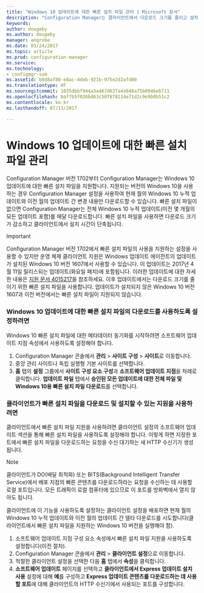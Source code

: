 ```yaml
---
title: "Windows 10 업데이트에 대한 빠른 설치 파일 관리 | Microsoft 문서"
description: "Configuration Manager는 클라이언트에서 다운로드 크기를 줄이고 설치 시간을 단축하는 Windows 10용 빠른 설치 파일을 지원합니다."
keywords: 
author: dougeby
ms.author: dougeby
manager: angrobe
ms.date: 03/24/2017
ms.topic: article
ms.prod: configuration-manager
ms.service: 
ms.technology:
- configmgr-sum
ms.assetid: b8d8af88-e8ac-4deb-921b-975e2d2afd80
ms.translationtype: HT
ms.sourcegitcommit: 1035dbbf944a3a467d637a4a948a75b0946eb711
ms.openlocfilehash: baffb5f026bd63c50f878214e71d2c9e9b8b51c2
ms.contentlocale: ko-kr
ms.lasthandoff: 07/11/2017

---
```


# Windows 10 업데이트에 대한 빠른 설치 파일 관리
<a id="manage-express-installation-files-for-windows-10-updates" class="xliff"></a>
Configuration Manager 버전 1702부터 Configuration Manager는 Windows 10 업데이트에 대한 빠른 설치 파일을 지원합니다. 지원되는 버전의 Windows 10을 사용하는 경우 Configuration Manager 설정을 사용하여 현재 월의 Windows 10 누적 업데이트와 이전 월의 업데이트 간 변경 내용만 다운로드할 수 있습니다. 빠른 설치 파일이 없으면 Configuration Manager는 전체 Windows 10 누적 업데이트(이전 몇 개월의 모든 업데이트 포함)를 매달 다운로드합니다. 빠른 설치 파일을 사용하면 다운로드 크기가 감소하고 클라이언트에서 설치 시간이 단축됩니다.

> [!IMPORTANT]
> Configuration Manager 버전 1702에서 빠른 설치 파일의 사용을 지원하는 설정을 사용할 수 있지만 운영 체제 클라이언트 지원은 Windows 업데이트 에이전트의 업데이트가 설치된 Windows 10 버전 1607에서 사용할 수 있습니다. 이 업데이트는 2017년 4월 11일 릴리스되는 업데이트(화요일 패치)에 포함됩니다. 이러한 업데이트에 대한 자세한 내용은 [지원 문서 4015217](http://support.microsoft.com/kb/4015217)을 참조하세요. 이후 업데이트에서는 다운로드 크기를 줄이기 위한 빠른 설치 파일을 사용합니다. 업데이트가 설치되지 않은 Windows 10 버전 1607과 이전 버전에서는 빠른 설치 파일이 지원되지 않습니다.


### Windows 10 업데이트에 대한 빠른 설치 파일의 다운로드를 사용하도록 설정하려면
<a id="to-enable-the-download-of-express-installation-files-for-windows-10-updates" class="xliff"></a>
Windows 10 빠른 설치 파일에 대한 메타데이터 동기화를 시작하려면 소프트웨어 업데이트 지점 속성에서 사용하도록 설정해야 합니다.
1.  Configuration Manager 콘솔에서 **관리** > **사이트 구성** > **사이트**로 이동합니다.
2.  중앙 관리 사이트나 독립 실행형 기본 사이트를 선택합니다.
3.  **홈** 탭의 **설정** 그룹에서 **사이트 구성 요소 구성**과 **소프트웨어 업데이트 지점**을 차례로 클릭합니다. **업데이트 파일** 탭에서 **승인된 모든 업데이트에 대한 전체 파일 및 Windows 10용 빠른 설치 파일 다운로드**를 선택합니다.

### 클라이언트가 빠른 설치 파일을 다운로드 및 설치할 수 있는 지원을 사용하려면
<a id="to-enable-support-for-clients-to-download-and-install-express-installation-files" class="xliff"></a>
클라이언트에서 빠른 설치 파일 지원을 사용하려면 클라이언트 설정의 소프트웨어 업데이트 섹션을 통해 빠른 설치 파일을 사용하도록 설정해야 합니다. 이렇게 하면 지정한 포트에서 빠른 설치 파일을 다운로드하는 요청을 수신 대기하는 새 HTTP 수신기가 생성됩니다.

> [!NOTE]    
> 클라이언트가 DO(배달 최적화) 또는 BITS(Background Intelligent Transfer Service)에서 배포 지점의 빠른 콘텐츠를 다운로드하라는 요청을 수신하는 데 사용할 로컬 포트입니다. 모든 트래픽이 로컬 컴퓨터에 있으므로 이 포트를 방화벽에서 열지 않아도 됩니다.

클라이언트에 이 기능을 사용하도록 설정하는 클라이언트 설정을 배포하면 현재 월의 Windows 10 누적 업데이트와 이전 월의 업데이트 간 델타 다운로드를 시도합니다(클라이언트에서 빠른 설치 파일을 지원하는 Windows 10 버전을 실행해야 함).
1.  소프트웨어 업데이트 지점 구성 요소 속성에서 빠른 설치 파일 지원을 사용하도록 설정합니다(이전 절차).
2.  Configuration Manager 콘솔에서 **관리** > **클라이언트 설정**으로 이동합니다.
3.  적절한 클라이언트 설정을 선택한 다음 **홈** 탭에서 **속성**을 클릭합니다.
4.  **소프트웨어 업데이트** 페이지를 선택하고 **클라이언트에서 Express 업데이트 설치 사용** 설정에 대해 **예**를 구성하고 **Express 업데이트 콘텐츠를 다운로드하는 데 사용할 포트**에 대해 클라이언트의 HTTP 수신기에서 사용되는 포트를 구성합니다.

